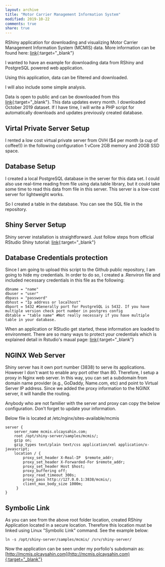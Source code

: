 ```yaml
---
layout: archive
title: "Motor Carrier Management Information System"
modified: 2019-10-22
comments: true
share: true
---
```


RShiny application for downloading and visualizing Motor Carrier Management Information System (MCMIS) data.
More information can be found here: [link](https://ask.fmcsa.dot.gov/app/mcmiscatalog/d_census_mcmis_doc){:target="_blank"}

I wanted to have an example for downloading data from RShiny and PostgreSQL powered web application.

Using this application, data can be filtered and downloaded.

I will also include some simple analysis.

Data is open to public and can be downloaded from this [link](https://ai.fmcsa.dot.gov/SMS/Tools/Downloads.aspx){:target="_blank"}.
This data updates every month. I downloaded October 2019 dataset.
If I have time, I will write a PHP script for automatically downloads and updates previously created database.

## Virtal Private Server Setup
I rented a low cost virtual private server from OVH ($4 per month (a cup of coffee!)) in the following configuration 1 vCore 2GB memory and 20GB SSD space.

## Database Setup
I created a local PostgreSQL database in the server for this data set. I could also use real-time reading from file using data.table library, but it could take some time to read this data from file in this server. This server is a low-cost server for lightweight works.

So I created a table in the database. You can see the SQL file in the repository.

## Shiny Server Setup
Shiny server installation is straightforward. Just follow steps from official RStudio Shiny tutorial: [link](https://rstudio.com/products/shiny/download-server/ubuntu/){:target="_blank"}

## Database Credentials protection
Since I am going to upload this script to the Github public repository, I am going to hide my credentials. In order to do so, I created a .Renviron file and included necessary credentials in this file as the following:
```
dbname = "name"
dbuser = "user"
dbpass = "password"
dbhost = "Ip address or localhost"
dbport = 5432 #Generally port for PostgreSQL is 5432. If you have multiple version check port number in postgres config
dbtable = "table name" #Not really necessary if you have multiple table in your database.
```
When an application or RStudio get started, these information are loaded to environment. There are so many ways to protect your credentials which is explained detail in Rstudio's maual page: [link](https://db.rstudio.com/best-practices/managing-credentials/){:target="_blank"}

## NGINX Web Server
Shiny server has it own port number (3838) to serve its applications. However I don't want to enable any port other than 80. Therefore, I setup a proxy in Nginx web server. In this way, you can set a subdomain from domain name provider (e.g., GoDaddy, Name.com, etc) and point to Virtual Server IP address. Since we added the proxy information to the NGINX server, it will handle the routing.

Anybody who are not familier with the server and proxy can copy the below configuration. Don't forget to update your information.

Below file is located at /etc/nginx/sites-available/mcmis

```
server {
    server_name mcmis.olcaysahin.com;
    root /opt/shiny-server/samples/mcmis/;
    gzip on;
    gzip_types text/plain text/css application/xml application/x-javascript;
    location / {
        proxy_set_header X-Real-IP  $remote_addr;
        proxy_set_header X-Forwarded-For $remote_addr;
        proxy_set_header Host $host;
        proxy_buffering off;
        proxy_read_timeout 300s;
        proxy_pass http://127.0.0.1:3838/mcmis/;
        client_max_body_size 1000m;
     }
}
```

## Symbolic Link
As you can see from the above root folder location, created RShiny Application located in a secure location. Therefore this location must be linked using Linux "Symbolic Link" command. See the example below:
```
ln -s /opt/shiny-server/samples/mcmis/ /srv/shiny-server/
```

Now the application can be seen under my porfolio's subdomain as: [http://mcmis.olcaysahin.com](http://mcmis.olcaysahin.com){:target="_blank"}
